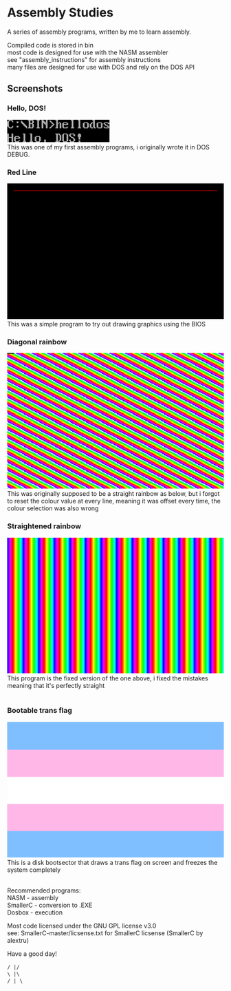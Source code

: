 # Assembly Studies

A series of assembly programs, written by me to learn assembly.<br/>

Compiled code is stored in bin<br/>
most code is designed for use with the NASM assembler<br/>
see "assembly_instructions" for assembly instructions<br/>
many files are designed for use with DOS and rely on the DOS API<br/>

## Screenshots

### Hello, DOS!
![](hellodos.png "Hello, Dos!")<br/>
This was one of my first assembly programs, i originally wrote it in DOS DEBUG.<br/>

### Red Line
![](line.png "red line")<br/>
This was a simple program to try out drawing graphics using the BIOS<br/>

### Diagonal rainbow
![](diagbow.png "weird rainbow")<br/>
This was originally supposed to be a straight rainbow as below, but i forgot to reset the colour value at every line, meaning it was offset every time, the colour selection was also wrong<br/>

### Straightened rainbow
![](rainbow_correct.png "straigtened rainbow")<br/>
This program is the fixed version of the one above, i fixed the mistakes meaning that it's perfectly straight<br/>
<br/>

### Bootable trans flag
![](trans_flag.png "trans flag")<br/>
This is a disk bootsector that draws a trans flag on screen and freezes the system completely<br/>
<br/>

Recommended programs:<br/>
NASM     - assembly<br/>
SmallerC - conversion to .EXE<br/>
Dosbox   - execution<br/>

Most code licensed under the GNU GPL license v3.0<br/>
see: SmallerC-master/licsense.txt for SmallerC licsense (SmallerC by alextru)<br/>

Have a good day!


	/ |/
	\ |\
	/ | \

